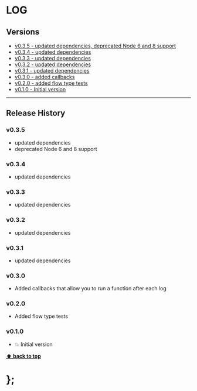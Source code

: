 LOG
===


## Versions

* [v0.3.5 - updated dependencies, deprecated Node 6 and 8 support](v035)
* [v0.3.4 - updated dependencies](v034)
* [v0.3.3 - updated dependencies](v033)
* [v0.3.2 - updated dependencies](v032)
* [v0.3.1 - updated dependencies](v031)
* [v0.3.0 - added callbacks](v030)
* [v0.2.0 - added flow type tests](v020)
* [v0.1.0 - Initial version](v010)


----------------------------------------------------------------------------------------------------------------------------------------------------------------


## Release History

### v0.3.5

- updated dependencies
- deprecated Node 6 and 8 support


### v0.3.4

- updated dependencies


### v0.3.3

- updated dependencies


### v0.3.2

- updated dependencies


### v0.3.1

- updated dependencies


### v0.3.0

- Added callbacks that allow you to run a function after each log


### v0.2.0

- Added flow type tests


### v0.1.0

- 💥 Initial version


**[⬆ back to top](#contents)**


# };
